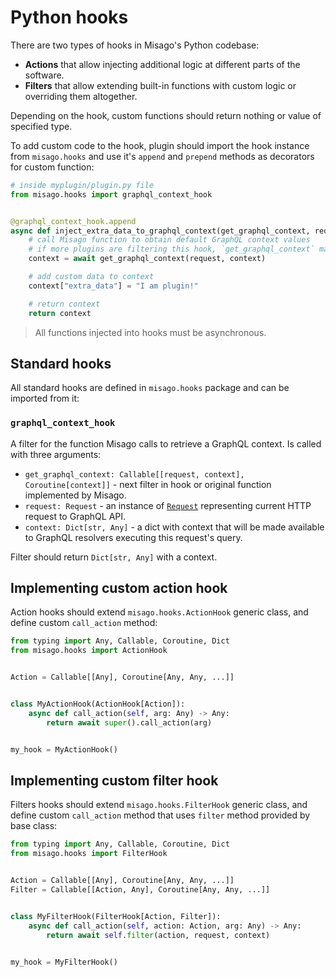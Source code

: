 Python hooks
============

There are two types of hooks in Misago's Python codebase:

- **Actions** that allow injecting additional logic at different parts of the software.
- **Filters** that allow extending built-in functions with custom logic or overriding them altogether.

Depending on the hook, custom functions should return nothing or value of specified type.

To add custom code to the hook, plugin should import the hook instance from `misago.hooks` and use it's `append` and `prepend` methods as decorators for custom function:

```python
# inside myplugin/plugin.py file
from misago.hooks import graphql_context_hook


@graphql_context_hook.append
async def inject_extra_data_to_graphql_context(get_graphql_context, request, context):
    # call Misago function to obtain default GraphQL context values
    # if more plugins are filtering this hook, `get_graphql_context` may be next filter instead!
    context = await get_graphql_context(request, context)

    # add custom data to context
    context["extra_data"] = "I am plugin!"

    # return context
    return context

```

> All functions injected into hooks must be asynchronous.


Standard hooks
--------------

All standard hooks are defined in `misago.hooks` package and can be imported from it:


### `graphql_context_hook`

A filter for the function Misago calls to retrieve a GraphQL context. Is called with three arguments:

- `get_graphql_context: Callable[[request, context], Coroutine[context]]` - next filter in hook or original function implemented by Misago.
- `request: Request` - an instance of [`Request`](https://www.starlette.io/requests/) representing current HTTP request to GraphQL API.
- `context: Dict[str, Any]` - a dict with context that will be made available to GraphQL resolvers executing this request's query.

Filter should return `Dict[str, Any]` with a context.


Implementing custom action hook
-------------------------------

Action hooks should extend `misago.hooks.ActionHook` generic class, and define custom `call_action` method:

```python
from typing import Any, Callable, Coroutine, Dict
from misago.hooks import ActionHook


Action = Callable[[Any], Coroutine[Any, Any, ...]]


class MyActionHook(ActionHook[Action]):
    async def call_action(self, arg: Any) -> Any:
        return await super().call_action(arg)


my_hook = MyActionHook()
```


Implementing custom filter hook
-------------------------------

Filters hooks should extend `misago.hooks.FilterHook` generic class, and define custom `call_action` method that uses `filter` method provided by base class:

```python
from typing import Any, Callable, Coroutine, Dict
from misago.hooks import FilterHook


Action = Callable[[Any], Coroutine[Any, Any, ...]]
Filter = Callable[[Action, Any], Coroutine[Any, Any, ...]]


class MyFilterHook(FilterHook[Action, Filter]):
    async def call_action(self, action: Action, arg: Any) -> Any:
        return await self.filter(action, request, context)


my_hook = MyFilterHook()
```